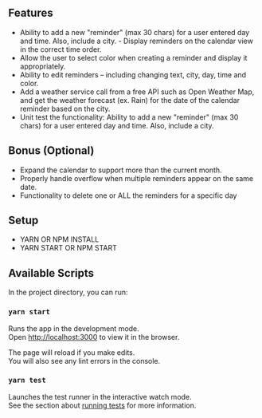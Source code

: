 ## Features

- Ability to add a new "reminder" (max 30 chars) for a user entered day and time. Also, include a city. - Display reminders on the calendar view in the correct time order.
- Allow the user to select color when creating a reminder and display it appropriately.
- Ability to edit reminders – including changing text, city, day, time and color.
- Add a weather service call from a free API such as ​Open Weather Map​, and get the
weather forecast (ex. Rain) for the date of the calendar reminder based on the city.
- Unit test the functionality: ​Ability to add a new "reminder" (max 30 chars) for a user entered day and time. Also, include a city.

## Bonus (Optional)
- Expand the calendar to support more than the current month.
- Properly handle overflow when multiple reminders appear on the same date.
- Functionality to delete one or ALL the reminders for a specific day


## Setup

- YARN OR NPM INSTALL
- YARN START OR NPM START

## Available Scripts

In the project directory, you can run:

### `yarn start`

Runs the app in the development mode.<br />
Open [http://localhost:3000](http://localhost:3000) to view it in the browser.

The page will reload if you make edits.<br />
You will also see any lint errors in the console.

### `yarn test`

Launches the test runner in the interactive watch mode.<br />
See the section about [running tests](https://facebook.github.io/create-react-app/docs/running-tests) for more information.

